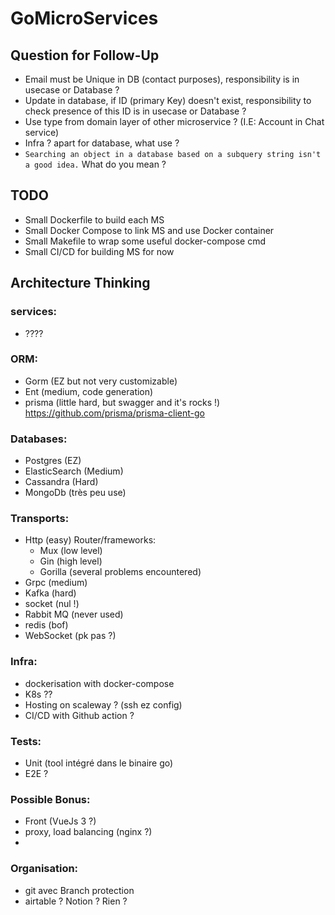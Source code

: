 # GoMicroServices

## Question for Follow-Up
 - Email must be Unique in DB (contact purposes), responsibility is in usecase or Database ?
 - Update in database, if ID (primary Key) doesn't exist, responsibility to check presence of this ID is in usecase or Database ?
 - Use type from domain layer of other microservice ? (I.E: Account in Chat service)
 - Infra ? apart for database, what use ?
 - `Searching an object in a database based on a subquery string isn't a good idea.` What do you mean ?


## TODO
 - Small Dockerfile to build each MS
 - Small Docker Compose to link MS and use Docker container
 - Small Makefile to wrap some useful docker-compose cmd
 - Small CI/CD for building MS for now


## Architecture Thinking

### services:
- ????

### ORM:
- Gorm (EZ but not very customizable)
- Ent (medium, code generation)
- prisma (little hard, but swagger and it's rocks !) https://github.com/prisma/prisma-client-go

### Databases:
- Postgres (EZ)
- ElasticSearch (Medium)
- Cassandra (Hard)
- MongoDb (très peu use)

### Transports:
- Http (easy)
  Router/frameworks:
    - Mux (low level)
    - Gin (high level)
    - Gorilla (several problems encountered)
- Grpc (medium)
- Kafka (hard)
- socket (nul !)
- Rabbit MQ (never used)
- redis (bof)
- WebSocket (pk pas ?)

### Infra:
- dockerisation with docker-compose
- K8s ??
- Hosting on scaleway ? (ssh ez config)
- CI/CD with Github action ?

### Tests:
- Unit (tool intégré dans le binaire go)
- E2E ?

### Possible Bonus:
- Front (VueJs 3 ?)
- proxy, load balancing (nginx ?)
-

### Organisation:
- git avec Branch protection
- airtable ? Notion ? Rien ?